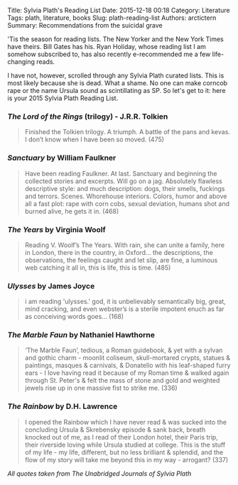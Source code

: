 Title: Sylvia Plath's Reading List
Date: 2015-12-18 00:18
Category: Literature
Tags: plath, literature, books
Slug: plath-reading-list
Authors: arctictern
Summary: Recommendations from the suicidal grave

'Tis the season for reading lists. The New Yorker and the New York Times have theirs.
Bill Gates has his. Ryan Holiday, whose reading list I am somehow subscribed to,
has also recently e-recommended me a few life-changing reads. 

I have not, however, scrolled through any Sylvia Plath curated lists. This is most likely
because she is dead. What a shame. No one can make corncob rape or the name Ursula 
sound as scintillating as SP. So let's get to it: here is your 2015 Sylvia Plath Reading List.

### *The Lord of the Rings* (trilogy) - J.R.R. Tolkien
> Finished the Tolkien trilogy. A triumph. A 
> battle of the pans and kevas. I don’t know when I have been so moved. (475) 

### *Sanctuary* by William Faulkner 
> Have been reading Faulkner. At last. Sanctuary 
> and beginning the collected stories and excerpts. Will go on a jag. Absolutely 
> flawless descriptive style: and much description: dogs, their smells, fuckings 
> and terrors. Scenes. Whorehouse interiors. Colors, humor and above all a fast 
> plot: rape with corn cobs, sexual deviation, humans shot and burned alive, he 
> gets it in. (468)

### *The Years* by Virginia Woolf 
> Reading V. Woolf’s The Years. With rain, she can 
> unite a family, here in London, there in the country, in Oxford... the descriptions, 
> the observations, the feelings caught and let slip, are fine, a luminous web 
> catching it all in, this is life, this is time. (485)

### *Ulysses* by James Joyce 
> i am reading 'ulysses.' god, it is unbelievably 
> semantically big, great, mind cracking, and even webster’s is a sterile impotent 
> enuch as far as conceiving words goes... (168)

### *The Marble Faun* by Nathaniel Hawthorne
> ‘The Marble Faun’, tedious, a Roman 
> guidebook, & yet with a sylvan and gothic charm - moonlit coliseum, skull-mortared 
> crypts, statues & paintings, masques & carnivals, & Donatello with his leaf-shaped 
> furry ears - I love having read it because of my Roman time & walked again through 
> St. Peter's & felt the mass of stone and gold and weighted jewels rise up in one 
> massive fist to strike me. (336)

### *The Rainbow* by D.H. Lawrence 
> I opened the Rainbow which I have never read & was 
> sucked into the concluding Ursula & Skrebensky episode & sank back, breath knocked 
> out of me, as I read of their London hotel, their Paris trip, their riverside 
> loving while Ursula studied at college. This is the stuff of my life - my life, 
> different, but no less brilliant & splendid, and the flow of my story will take me 
> beyond this in my way - arrogant? (337)

*All quotes taken from The Unabridged Journals of Sylvia Plath*
